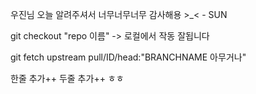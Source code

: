 우진님 오늘 알려주셔서 너무너무너무 감사해용 >\_< - SUN

git checkout "repo 이름"
-> 로컬에서 작동 잘됩니다

git fetch upstream pull/ID/head:"BRANCHNAME 아무거나"

한줄 추가++
두줄 추가++
ㅎㅎ
